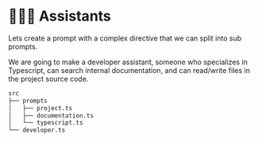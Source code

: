 # 🧑‍🤝‍🧑 Assistants

Lets create a prompt with a complex directive
that we can split into sub prompts.

We are going to make a developer assistant, someone who
specializes in Typescript, can search internal documentation,
and can read/write files in the project source code.

<!-- langtabs-start -->
```bash
src
├── prompts
│   ├── project.ts
│   ├── documentation.ts
│   └── typescript.ts
└── developer.ts
```
<!-- langtabs-end -->
